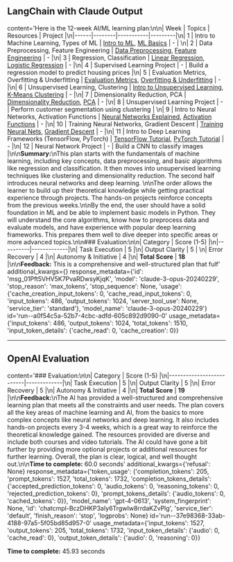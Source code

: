 ## LangChain with Claude Output

content='Here is the 12-week AI/ML learning plan:\n\n| Week | Topics | Resources | Project |\n|------|--------|-----------|---------|\n| 1 | Intro to Machine Learning, Types of ML | [Intro to ML](https://www.coursera.org/learn/machine-learning), [ML Basics](https://www.youtube.com/watch?v=ukzFI9rgwfU) | - |  \n| 2 | Data Preprocessing, Feature Engineering | [Data Preprocessing](https://machinelearningmastery.com/data-preparation-techniques-for-machine-learning/), [Feature Engineering](https://www.udemy.com/course/feature-engineering-for-machine-learning/) | - |\n| 3 | Regression, Classification | [Linear Regression](https://www.youtube.com/watch?v=nk2CQITm_eo), [Logistic Regression](https://www.youtube.com/watch?v=yIYKR4sgzI8) | - |\n| 4 | Supervised Learning Project | - | Build a regression model to predict housing prices |\n| 5 | Evaluation Metrics, Overfitting & Underfitting | [Evaluation Metrics](https://www.analyticsvidhya.com/blog/2019/08/11-important-model-evaluation-error-metrics/), [Overfitting & Underfitting](https://elitedatascience.com/overfitting-in-machine-learning) | - |\n| 6 | Unsupervised Learning, Clustering | [Intro to Unsupervised Learning](https://algorithmia.com/blog/introduction-to-unsupervised-learning), [K-Means Clustering](https://www.youtube.com/watch?v=4b5d3muPQmA) | - |\n| 7 | Dimensionality Reduction, PCA | [Dimensionality Reduction](https://www.geeksforgeeks.org/dimensionality-reduction/), [PCA](https://www.youtube.com/watch?v=FgakZw6K1QQ) | - |\n| 8 | Unsupervised Learning Project | - | Perform customer segmentation using clustering |  \n| 9 | Intro to Neural Networks, Activation Functions | [Neural Networks Explained](https://www.youtube.com/watch?v=aircAruvnKk), [Activation Functions](https://medium.com/the-theory-of-everything/understanding-activation-functions-in-neural-networks-9491262884e0) | - |\n| 10 | Training Neural Networks, Gradient Descent | [Training Neural Nets](https://www.youtube.com/watch?v=tIeHLnjs5U8), [Gradient Descent](https://www.youtube.com/watch?v=sDv4f4s2SB8) | - |\n| 11 | Intro to Deep Learning Frameworks (TensorFlow, PyTorch) | [TensorFlow Tutorial](https://www.tensorflow.org/tutorials), [PyTorch Tutorial](https://pytorch.org/tutorials/) | - |\n| 12 | Neural Network Project | - | Build a CNN to classify images |\n\n**Summary:**\nThis plan starts with the fundamentals of machine learning, including key concepts, data preprocessing, and basic algorithms like regression and classification. It then moves into unsupervised learning techniques like clustering and dimensionality reduction. The second half introduces neural networks and deep learning. \n\nThe order allows the learner to build up their theoretical knowledge while getting practical experience through projects. The hands-on projects reinforce concepts from the previous weeks.\n\nBy the end, the user should have a solid foundation in ML and be able to implement basic models in Python. They will understand the core algorithms, know how to preprocess data and evaluate models, and have experience with popular deep learning frameworks. This prepares them well to dive deeper into specific areas or more advanced topics.\n\n### Evaluation:\n\n| Category | Score (1-5) |\n|----------|-------------|\n| Task Execution | 5 |\n| Output Clarity | 5 | \n| Error Recovery | 4 |\n| Autonomy & Initiative | 4 |\n| **Total Score** | **18** |\n\n**Feedback:** This is a comprehensive and well-structured plan that fulf' additional_kwargs={} response_metadata={'id': 'msg_01Pft5VHV5K7PvaRDwsyKjqK', 'model': 'claude-3-opus-20240229', 'stop_reason': 'max_tokens', 'stop_sequence': None, 'usage': {'cache_creation_input_tokens': 0, 'cache_read_input_tokens': 0, 'input_tokens': 486, 'output_tokens': 1024, 'server_tool_use': None, 'service_tier': 'standard'}, 'model_name': 'claude-3-opus-20240229'} id='run--a0f54c5a-52b7-4cbc-adfd-605c892d9090-0' usage_metadata={'input_tokens': 486, 'output_tokens': 1024, 'total_tokens': 1510, 'input_token_details': {'cache_read': 0, 'cache_creation': 0}}

---

## OpenAI Evaluation

content='### Evaluation:\n\n| Category                 | Score (1-5) |\n|--------------------------|-------------|\n| Task Execution           | 5           |\n| Output Clarity           | 5           |\n| Error Recovery           | 5           |\n| Autonomy & Initiative    | 4           |\n| **Total Score**          | **19**      |\n\n**Feedback:**\nThe AI has provided a well-structured and comprehensive learning plan that meets all the constraints and user needs. The plan covers all the key areas of machine learning and AI, from the basics to more complex concepts like neural networks and deep learning. It also includes hands-on projects every 3-4 weeks, which is a great way to reinforce the theoretical knowledge gained. The resources provided are diverse and include both courses and video tutorials. The AI could have gone a bit further by providing more optional projects or additional resources for further learning. Overall, the plan is clear, logical, and well thought out.\n\n**Time to complete:** 60.0 seconds' additional_kwargs={'refusal': None} response_metadata={'token_usage': {'completion_tokens': 205, 'prompt_tokens': 1527, 'total_tokens': 1732, 'completion_tokens_details': {'accepted_prediction_tokens': 0, 'audio_tokens': 0, 'reasoning_tokens': 0, 'rejected_prediction_tokens': 0}, 'prompt_tokens_details': {'audio_tokens': 0, 'cached_tokens': 0}}, 'model_name': 'gpt-4-0613', 'system_fingerprint': None, 'id': 'chatcmpl-BczDHKP3aIy6TrgwIw8rrdaKZvPlg', 'service_tier': 'default', 'finish_reason': 'stop', 'logprobs': None} id='run--37e98368-33ab-4188-97a5-5f05bd85d957-0' usage_metadata={'input_tokens': 1527, 'output_tokens': 205, 'total_tokens': 1732, 'input_token_details': {'audio': 0, 'cache_read': 0}, 'output_token_details': {'audio': 0, 'reasoning': 0}}

**Time to complete:** 45.93 seconds
